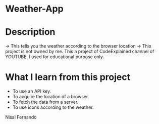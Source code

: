 # Weather-App

# Description
 -> This tells you the weather according to the browser location 
 -> This project is not owned by me. This a project of CodeExplained channel of YOUTUBE. I used for educational purpose only.

# What I learn from this project

* To use an API key.
* To acquire the location of a browser.
* To fetch the data from a server.
* To use icons according to the weather.

Nisal Fernando
